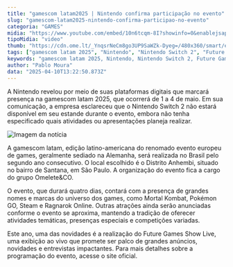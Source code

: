 ```yaml
---
title: "gamescom latam2025 | Nintendo confirma participação no evento"
slug: "gamescom-latam2025-nintendo-confirma-participao-no-evento"
categoria: "GAMES"
midia: "https://www.youtube.com/embed/10n6tcqm-8I?showinfo=0&enablejsapi=1"
tipoMidia: "video"
thumb: "https://cdn.ome.lt/_YnqsrNeCm8go3UP9SaWZk-Dyeg=/480x360/smart/extras/conteudos/Captura_de_tela_2025-04-10_101140.png"
tags: ["gamescom latam 2025", "Nintendo", "Nintendo Switch 2", "Future Games Show Live", "evento de games", "São Paulo", "indústria de jogos", "anúncios de games"]
keywords: "gamescom latam 2025, Nintendo, Nintendo Switch 2, Future Games Show Live, evento de games, São Paulo, indústria de jogos, anúncios de games"
author: "Pablo Moura"
data: "2025-04-10T13:22:50.873Z"
---
```


A Nintendo revelou por meio de suas plataformas digitais que marcará presença na gamescom latam 2025, que ocorrerá de 1 a 4 de maio. Em sua comunicação, a empresa esclareceu que o Nintendo Switch 2 não estará disponível em seu estande durante o evento, embora não tenha especificado quais atividades ou apresentações planeja realizar.

![Imagem da notícia](https://cdn.ome.lt/oHxwaqCdeKAgwTXa8nhNYiSWnAA=/fit-in/837x500/smart/uploads/conteudo/fotos/WhatsApp_Image_2025-04-10_at_09.55.23.jpeg)

A gamescom latam, edição latino-americana do renomado evento europeu de games, geralmente sediado na Alemanha, será realizada no Brasil pelo segundo ano consecutivo. O local escolhido é o Distrito Anhembi, situado no bairro de Santana, em São Paulo. A organização do evento fica a cargo do grupo Omelete&CO.

O evento, que durará quatro dias, contará com a presença de grandes nomes e marcas do universo dos games, como Mortal Kombat, Pokémon GO, Steam e Ragnarok Online. Outras atrações ainda serão anunciadas conforme o evento se aproxima, mantendo a tradição de oferecer atividades temáticas, presenças especiais e competições variadas.

Este ano, uma das novidades é a realização do Future Games Show Live, uma exibição ao vivo que promete ser palco de grandes anúncios, novidades e entrevistas impactantes. Para mais detalhes sobre a programação do evento, acesse o site oficial.